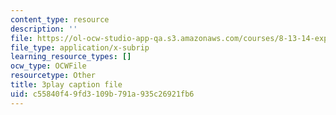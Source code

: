 ```yaml
---
content_type: resource
description: ''
file: https://ol-ocw-studio-app-qa.s3.amazonaws.com/courses/8-13-14-experimental-physics-i-ii-junior-lab-fall-2016-spring-2017/c55840f49fd3109b791a935c26921fb6_bHTpiafiYsY.srt
file_type: application/x-subrip
learning_resource_types: []
ocw_type: OCWFile
resourcetype: Other
title: 3play caption file
uid: c55840f4-9fd3-109b-791a-935c26921fb6
---
```

